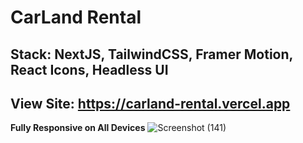 # CarLand Rental 
## Stack: **NextJS**, **TailwindCSS, Framer Motion, React Icons, Headless UI**
## View Site: https://carland-rental.vercel.app
**Fully Responsive on All Devices**
![Screenshot (141)](https://github.com/cjpanda/CarlandRental/assets/107156444/0b97b4e6-07b5-4f54-a3d0-578feacecea6)


